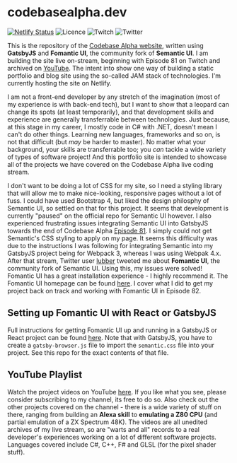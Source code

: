 # codebasealpha.dev

[![Netlify Status](https://api.netlify.com/api/v1/badges/397b9d62-a38d-4136-a228-fe0c01142659/deploy-status)](https://app.netlify.com/sites/priceless-galileo-6f38de/deploys)
![Licence](https://img.shields.io/github/license/essenbee/codebasealpha)
![Twitch](https://img.shields.io/twitch/status/codebasealpha)
![Twitter](https://img.shields.io/twitter/follow/codebasealpha?label=Follow&style=social)

This is the repository of the [Codebase Alpha website](https://codebasealpha.dev), written using **GatsbyJS** and **Fomantic UI**, the community fork of **Semantic UI**. I am building the site live on-stream, beginning with Episode 81 on Twitch and archived on [YouTube](https://www.youtube.com/channel/UCFFtfkaWjMb9UMDpPVnC1Sg). The intent into show one way of building a static portfolio and blog site using the so-called JAM stack of technologies. I'm currently hosting the site on Netlify.

I am not a front-end developer by any stretch of the imagination (most of my experience is with back-end tech), but I want to show that a leopard can change its spots (at least temporarily), and that development skills and experience are generally transferrable between technologies. Just because, at this stage in my career, I mostly code in C# with .NET, doesn't mean I can't do other things. Learning new languages, frameworks and so on, is not that difficult (but _may_ be harder to master). No matter what your background, your skills are transferrable too; you _can_ tackle a wide variety of types of software project! And this portfolio site is intended to showcase all of the projects we have covered on the Codebase Alpha live coding stream.

I don't want to be doing a lot of CSS for my site, so I need a styling library that will allow me to make nice-looking, responsive pages without a lot of fuss. I could have used Bootstrap 4, but liked the design philosphy of Semantic UI, so settled on that for this project. It seems that development is currently "paused" on the official repo for Semantic UI however. I also experienced frustrating issues integrating Semantic UI into GatsbyJS towards the end of Codebase Alpha [Episode 81](https://youtu.be/XGtqzwhCqpc). I simply could not get Semantic's CSS styling to apply on my page. It seems this difficulty was due to the instructions I was following for integrating Semantic into my GatsbyJS project being for Webpack 3, whereas I  was using Webpak 4.x. After that stream, Twitter user [lubber](https://twitter.com/lubber2009) tweeted me about **Fomantic UI**, the community fork of Semantic UI. Using this, my issues were solved! Fomantic UI has a great installation experience - I highly recommend it. The Fomantic UI homepage can be found [here](https://fomantic-ui.com). I cover what I did to get my project back on track and working with Fomantic UI in Episode 82.

## Setting up Fomantic UI with React or GatsbyJS

Full instructions for getting Fomantic UI up and running in a GatsbyJS or React project can be found [here](https://medium.com/@fomantic/setting-up-fomantic-ui-with-react-f701b68f736c). Note that with GatsbyJS, you have to create a `gatsby-browser.js` file to import the `semantic.css` file into your project. See this repo for the exact contents of that file.

## YouTube Playlist

Watch the project videos on YouTube [here](https://www.youtube.com/playlist?list=PLStUQafDNqPOEpcNsc87ud2Y5SiwoEwsm). If you like what you see, please consider subscribing to my channel, its free to do so. Also check out the other projects covered on the channel - there is a wide variety of stuff on there, ranging from building an **Alexa skill** to **emulating a Z80 CPU** (and partial emulation of a ZX Spectrum 48K). The videos are all unedited archives of my live stream, so are "warts and all" records to a real developer's experiences working on a lot of different software projects. Languages covered include C#, C++, F# and GLSL (for the pixel shader stuff).
